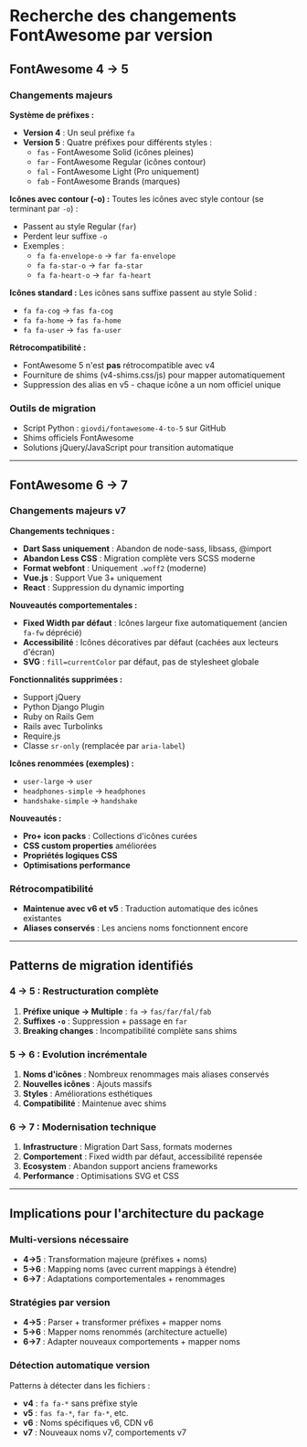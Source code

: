 # Recherche des changements FontAwesome par version

## FontAwesome 4 → 5

### Changements majeurs

**Système de préfixes :**
- **Version 4** : Un seul préfixe `fa`
- **Version 5** : Quatre préfixes pour différents styles :
  - `fas` - FontAwesome Solid (icônes pleines)
  - `far` - FontAwesome Regular (icônes contour)
  - `fal` - FontAwesome Light (Pro uniquement)
  - `fab` - FontAwesome Brands (marques)

**Icônes avec contour (-o) :**
Toutes les icônes avec style contour (se terminant par `-o`) :
- Passent au style Regular (`far`)
- Perdent leur suffixe `-o`
- Exemples :
  - `fa fa-envelope-o` → `far fa-envelope`
  - `fa fa-star-o` → `far fa-star`
  - `fa fa-heart-o` → `far fa-heart`

**Icônes standard :**
Les icônes sans suffixe passent au style Solid :
- `fa fa-cog` → `fas fa-cog`
- `fa fa-home` → `fas fa-home`
- `fa fa-user` → `fas fa-user`

**Rétrocompatibilité :**
- FontAwesome 5 n'est **pas** rétrocompatible avec v4
- Fourniture de shims (v4-shims.css/js) pour mapper automatiquement
- Suppression des alias en v5 - chaque icône a un nom officiel unique

### Outils de migration
- Script Python : `giovdi/fontawesome-4-to-5` sur GitHub
- Shims officiels FontAwesome
- Solutions jQuery/JavaScript pour transition automatique

---

## FontAwesome 6 → 7

### Changements majeurs v7

**Changements techniques :**
- **Dart Sass uniquement** : Abandon de node-sass, libsass, @import
- **Abandon Less CSS** : Migration complète vers SCSS moderne
- **Format webfont** : Uniquement `.woff2` (moderne)
- **Vue.js** : Support Vue 3+ uniquement
- **React** : Suppression du dynamic importing

**Nouveautés comportementales :**
- **Fixed Width par défaut** : Icônes largeur fixe automatiquement (ancien `fa-fw` déprécié)
- **Accessibilité** : Icônes décoratives par défaut (cachées aux lecteurs d'écran)
- **SVG** : `fill=currentColor` par défaut, pas de stylesheet globale

**Fonctionnalités supprimées :**
- Support jQuery
- Python Django Plugin
- Ruby on Rails Gem
- Rails avec Turbolinks
- Require.js
- Classe `sr-only` (remplacée par `aria-label`)

**Icônes renommées (exemples) :**
- `user-large` → `user`
- `headphones-simple` → `headphones`
- `handshake-simple` → `handshake`

**Nouveautés :**
- **Pro+ icon packs** : Collections d'icônes curées
- **CSS custom properties** améliorées
- **Propriétés logiques CSS**
- **Optimisations performance**

### Rétrocompatibilité
- **Maintenue avec v6 et v5** : Traduction automatique des icônes existantes
- **Aliases conservés** : Les anciens noms fonctionnent encore

---

## Patterns de migration identifiés

### 4 → 5 : Restructuration complète
1. **Préfixe unique → Multiple** : `fa` → `fas/far/fal/fab`  
2. **Suffixes `-o`** : Suppression + passage en `far`
3. **Breaking changes** : Incompatibilité complète sans shims

### 5 → 6 : Evolution incrémentale  
1. **Noms d'icônes** : Nombreux renommages mais aliases conservés
2. **Nouvelles icônes** : Ajouts massifs
3. **Styles** : Améliorations esthétiques
4. **Compatibilité** : Maintenue avec shims

### 6 → 7 : Modernisation technique
1. **Infrastructure** : Migration Dart Sass, formats modernes
2. **Comportement** : Fixed width par défaut, accessibilité repensée
3. **Ecosystem** : Abandon support anciens frameworks
4. **Performance** : Optimisations SVG et CSS

---

## Implications pour l'architecture du package

### Multi-versions nécessaire
- **4→5** : Transformation majeure (préfixes + noms)
- **5→6** : Mapping noms (avec current mappings à étendre)
- **6→7** : Adaptations comportementales + renommages

### Stratégies par version
- **4→5** : Parser + transformer préfixes + mapper noms
- **5→6** : Mapper noms renommés (architecture actuelle)
- **6→7** : Adapter nouveaux comportements + mapper noms

### Détection automatique version
Patterns à détecter dans les fichiers :
- **v4** : `fa fa-*` sans préfixe style
- **v5** : `fas fa-*`, `far fa-*`, etc.
- **v6** : Noms spécifiques v6, CDN v6
- **v7** : Nouveaux noms v7, comportements v7